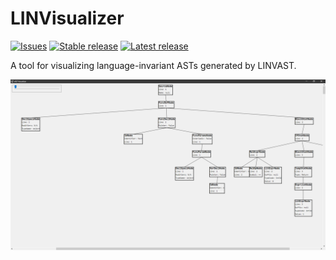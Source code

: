 # LINVisualizer

[![Issues](https://img.shields.io/github/issues/LINVAST/LINVisualizer.svg)](https://github.com/LINVAST/LINVisualizer/issues)
[![Stable release](https://img.shields.io/github/release/LINVAST/LINVisualizer.svg?label=stable)](https://github.com/LINVAST/LINVisualizer/releases)
[![Latest release](https://img.shields.io/github/tag-pre/LINVAST/LINVisualizer.svg?label=latest)](https://github.com/LINVAST/LINVisualizer/releases)

A tool for visualizing language-invariant ASTs generated by LINVAST.

![Sample image](Samples/visualizer.png)
